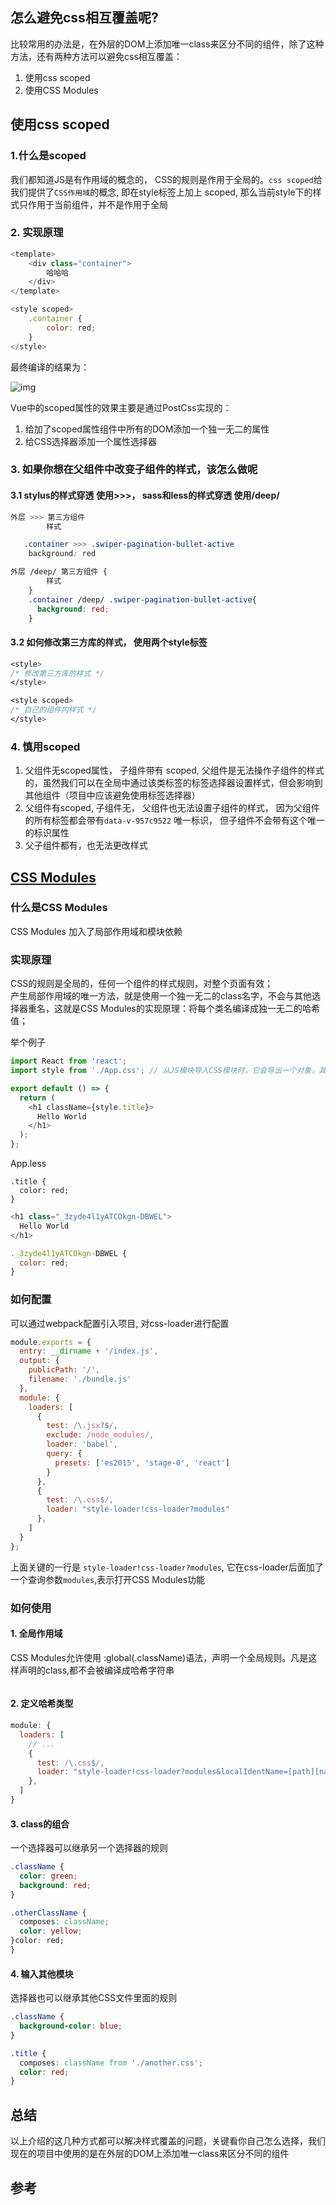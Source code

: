 ## 怎么避免css相互覆盖呢?

比较常用的办法是，在外层的DOM上添加唯一class来区分不同的组件，除了这种方法，还有两种方法可以避免css相互覆盖：  
1. 使用css scoped  
2. 使用CSS Modules

## 使用css scoped

### 1.什么是scoped

我们都知道JS是有作用域的概念的， CSS的规则是作用于全局的。`css scoped`给我们提供了`CSS作用域`的概念, 即在style标签上加上 scoped, 那么当前style下的样式只作用于当前组件，并不是作用于全局

### 2. 实现原理

```js
<template>
    <div class="container">
        哈哈哈
    </div>
</template>

<style scoped>
    .container {
        color: red;
    }
</style>
```

最终编译的结果为：

![img](https://cdn.suisuijiang.com/ImageMessage/5adad39555703565e79040fa_1553959508870.png?width=1668&height=284&imageView2/3/w/537/h/91)

Vue中的scoped属性的效果主要是通过PostCss实现的：  
1. 给加了scoped属性组件中所有的DOM添加一个独一无二的属性  
2. 给CSS选择器添加一个属性选择器

### 3. 如果你想在父组件中改变子组件的样式，该怎么做呢

#### 3.1 stylus的样式穿透 使用&gt;&gt;&gt;， sass和less的样式穿透 使用/deep/

```css
外层 >>> 第三方组件 
        样式

   .container >>> .swiper-pagination-bullet-active
    background: red
```

```css
外层 /deep/ 第三方组件 {
        样式
    }
    .container /deep/ .swiper-pagination-bullet-active{
      background: red;
    }
```

#### 3.2 如何修改第三方库的样式， 使用两个style标签

```css
<style>
/* 修改第三方库的样式 */
</style>

<style scoped>
/* 自己的组件内样式 */
</style>
```

### 4. 慎用scoped

1. 父组件无scoped属性， 子组件带有 scoped, 父组件是无法操作子组件的样式的，虽然我们可以在全局中通过该类标签的标签选择器设置样式，但会影响到其他组件（项目中应该避免使用标签选择器）
2. 父组件有scoped, 子组件无， 父组件也无法设置子组件的样式， 因为父组件的所有标签都会带有`data-v-957c9522` 唯一标识， 但子组件不会带有这个唯一的标识属性
3. 父子组件都有，也无法更改样式

## [CSS Modules](https://github.com/css-modules/css-modules)

### 什么是CSS Modules

CSS Modules 加入了局部作用域和模块依赖

### 实现原理

CSS的规则是全局的，任何一个组件的样式规则，对整个页面有效；  
产生局部作用域的唯一方法，就是使用一个独一无二的class名字，不会与其他选择器重名，这就是CSS Modules的实现原理：将每个类名编译成独一无二的哈希值；

举个例子

```js
import React from 'react';
import style from './App.css'; // 从JS模块导入CSS模块时，它会导出一个对象，其中包含从本地名称到全局名称的所有映射。

export default () => {
  return (
    <h1 className={style.title}>
      Hello World
    </h1>
  );
};
```

App.less

```less
.title {
  color: red;
}
```

```js
<h1 class="_3zyde4l1yATCOkgn-DBWEL">
  Hello World
</h1>

._3zyde4l1yATCOkgn-DBWEL {
  color: red;
}
```

### 如何配置

可以通过webpack配置引入项目, 对css-loader进行配置

```js
module.exports = {
  entry: __dirname + '/index.js',
  output: {
    publicPath: '/',
    filename: './bundle.js'
  },
  module: {
    loaders: [
      {
        test: /\.jsx?$/,
        exclude: /node_modules/,
        loader: 'babel',
        query: {
          presets: ['es2015', 'stage-0', 'react']
        }
      },
      {
        test: /\.css$/,
        loader: "style-loader!css-loader?modules"
      },
    ]
  }
};
```

上面关键的一行是 `style-loader!css-loader?modules`, 它在css-loader后面加了一个查询参数`modules`,表示打开CSS Modules功能

### 如何使用

#### 1. 全局作用域

CSS Modules允许使用 :global\(.className\)语法，声明一个全局规则。凡是这样声明的class,都不会被编译成哈希字符串

```css

```

#### 2. 定义哈希类型

```js
module: {
  loaders: [
    // ...
    {
      test: /\.css$/,
      loader: "style-loader!css-loader?modules&localIdentName=[path][name]---[local]---[hash:base64:5]"
    },
  ]
}
```

#### 3. class的组合

一个选择器可以继承另一个选择器的规则

```css
.className {
  color: green;
  background: red;
}

.otherClassName {
  composes: className;
  color: yellow;
}color: red;
}
```

#### 4. 输入其他模块

选择器也可以继承其他CSS文件里面的规则

```css
.className {
  background-color: blue;
}

.title {
  composes: className from './another.css';
  color: red;
}
```

## 总结

以上介绍的这几种方式都可以解决样式覆盖的问题，关键看你自己怎么选择，我们现在的项目中使用的是在外层的DOM上添加唯一class来区分不同的组件

## 参考




